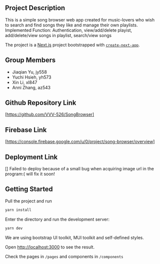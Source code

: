 ## Project Description
This is a simple song browser web app created for music-lovers who wish to search and find songs they like and manage their own playlists.
Implemented Function: Authentication, view/add/delete playist, add/delete/view songs in playlist, search/view songs

The project is a [Next.js](https://nextjs.org/) project bootstrapped with [`create-next-app`](https://github.com/vercel/next.js/tree/canary/packages/create-next-app). 

## Group Members

- Jiaqian Yu, jy558
- Yuchi Hsieh, yh573
- Xin Li, xl847
- Anni Zhang, az543 

## Github Repository Link
[https://github.com/VVV-526/SongBrowser]

## Firebase Link
[https://console.firebase.google.com/u/0/project/song-browser/overview]

## Deployment Link
[]
Failed to deploy because of a small bug when acquiring image url in the program:( will fix it soon!

## Getting Started
Pull the project and run 

```bash
yarn install
```

Enter the directory and run the development server:

```bash
yarn dev
```

We are using bootstrap UI toolkit, MUI toolkit and self-defined styles.

Open [http://localhost:3000](http://localhost:3000) to see the result.

Check the pages in `/pages` and components in `/components`
